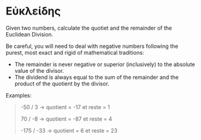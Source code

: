 # Εὐκλείδης

Given two numbers, calculate the quotiet and the remainder of the Euclidean Division.

Be careful, you will need to deal with negative numbers following the purest, most exact and rigid of mathematical traditions:

 * The remainder is never negative or superior (inclusively) to the absolute value of the divisor.
 * The dividend is always equal to the sum of the remainder and the product of the quotient by the divisor.

Examples:

> -50 / 3 -> quotient = -17 et reste = 1
>
> 70 / -8 -> quotient = -87 et reste = 4
>
> -175 / -33 -> quotient = 6 et reste = 23
